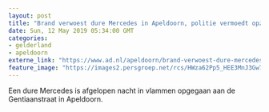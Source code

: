 ```yaml
---
layout: post
title: "Brand verwoest dure Mercedes in Apeldoorn, politie vermoedt opzet"
date: Sun, 12 May 2019 05:34:00 GMT
categories: 
- gelderland 
- apeldoorn 
externe_link: "https://www.ad.nl/apeldoorn/brand-verwoest-dure-mercedes-in-apeldoorn-politie-vermoedt-opzet~afb532bc/"
feature_image: "https://images2.persgroep.net/rcs/HWza62Pp5_HEE3MnJ3Gw7lQCHXg/diocontent/148057680/_fitwidth/400/?appId=21791a8992982cd8da851550a453bd7f&quality=0.7"
---
```


Een dure Mercedes is afgelopen nacht in vlammen opgegaan aan de Gentiaanstraat in Apeldoorn.
